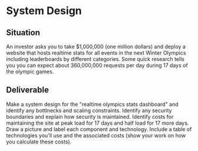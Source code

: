 # System Design

## Situation

An investor asks you to take $1,000,000 (one million dollars) and deploy a website that hosts realtime stats for all events in the next Winter Olympics including leaderboards by different categories. Some quick research tells you you can expect about 360,000,000 requests per day during 17 days of the olympic games. 


## Deliverable

Make a system design for the "realtime olympics stats dashboard" and identify any bottlnecks and scaling constraints. Identify any security boundaries and explain how security is maintained. Identify costs for maintaining the site at peak load for 17 days and half load for 17 more days. Draw a picture and label each component and technology. Include a table of technologies you'll use and the associated costs (show your work on how you calculate these costs).
